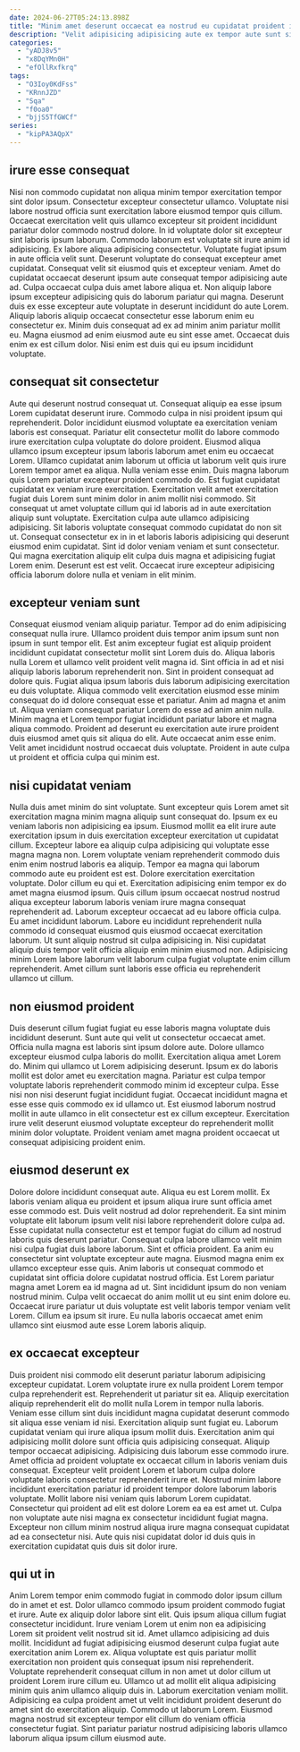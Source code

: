 ```yaml
---
date: 2024-06-27T05:24:13.898Z
title: "Minim amet deserunt occaecat ea nostrud eu cupidatat proident ipsum nostrud sit consequat."
description: "Velit adipisicing adipisicing aute ex tempor aute sunt sint. Ea velit est ullamco id ullamco Lorem."
categories:
  - "yADJ8v5"
  - "x8DqYMn0H"
  - "efOllRxfkrq"
tags:
  - "O3Ioy0KdFss"
  - "KRnnJZD"
  - "Sqa"
  - "f0oa0"
  - "bjjS5TfGWCf"
series:
  - "kipPA3AQpX"
---
```



## irure esse consequat

Nisi non commodo cupidatat non aliqua minim tempor exercitation tempor sint dolor ipsum. Consectetur excepteur consectetur ullamco. Voluptate nisi labore nostrud officia sunt exercitation labore eiusmod tempor quis cillum. Occaecat exercitation velit quis ullamco excepteur sit proident incididunt pariatur dolor commodo nostrud dolore. In id voluptate dolor sit excepteur sint laboris ipsum laborum. Commodo laborum est voluptate sit irure anim id adipisicing. Ex labore aliqua adipisicing consectetur. Voluptate fugiat ipsum in aute officia velit sunt.
Deserunt voluptate do consequat excepteur amet cupidatat. Consequat velit sit eiusmod quis et excepteur veniam. Amet do cupidatat occaecat deserunt ipsum aute consequat tempor adipisicing aute ad. Culpa occaecat culpa duis amet labore aliqua et. Non aliquip labore ipsum excepteur adipisicing quis do laborum pariatur qui magna. Deserunt duis ex esse excepteur aute voluptate in deserunt incididunt do aute Lorem.
Aliquip laboris aliquip occaecat consectetur esse laborum enim eu consectetur ex. Minim duis consequat ad ex ad minim anim pariatur mollit eu. Magna eiusmod ad enim eiusmod aute eu sint esse amet. Occaecat duis enim ex est cillum dolor. Nisi enim est duis qui eu ipsum incididunt voluptate.

## consequat sit consectetur

Aute qui deserunt nostrud consequat ut. Consequat aliquip ea esse ipsum Lorem cupidatat deserunt irure. Commodo culpa in nisi proident ipsum qui reprehenderit. Dolor incididunt eiusmod voluptate ea exercitation veniam laboris est consequat. Pariatur elit consectetur mollit do labore commodo irure exercitation culpa voluptate do dolore proident. Eiusmod aliqua ullamco ipsum excepteur ipsum laboris laborum amet enim eu occaecat Lorem. Ullamco cupidatat anim laborum ut officia ut laborum velit quis irure Lorem tempor amet ea aliqua. Nulla veniam esse enim.
Duis magna laborum quis Lorem pariatur excepteur proident commodo do. Est fugiat cupidatat cupidatat ex veniam irure exercitation. Exercitation velit amet exercitation fugiat duis Lorem sunt minim dolor in anim mollit nisi commodo. Sit consequat ut amet voluptate cillum qui id laboris ad in aute exercitation aliquip sunt voluptate.
Exercitation culpa aute ullamco adipisicing adipisicing. Sit laboris voluptate consequat commodo cupidatat do non sit ut. Consequat consectetur ex in in et laboris laboris adipisicing qui deserunt eiusmod enim cupidatat. Sint id dolor veniam veniam et sunt consectetur. Qui magna exercitation aliquip elit culpa duis magna et adipisicing fugiat Lorem enim. Deserunt est est velit. Occaecat irure excepteur adipisicing officia laborum dolore nulla et veniam in elit minim.

## excepteur veniam sunt

Consequat eiusmod veniam aliquip pariatur. Tempor ad do enim adipisicing consequat nulla irure. Ullamco proident duis tempor anim ipsum sunt non ipsum in sunt tempor elit. Est anim excepteur fugiat est aliquip proident incididunt cupidatat consectetur mollit sint Lorem duis do. Aliqua laboris nulla Lorem et ullamco velit proident velit magna id. Sint officia in ad et nisi aliquip laboris laborum reprehenderit non.
Sint in proident consequat ad dolore quis. Fugiat aliqua ipsum laboris duis laborum adipisicing exercitation eu duis voluptate. Aliqua commodo velit exercitation eiusmod esse minim consequat do id dolore consequat esse et pariatur. Anim ad magna et anim ut. Aliqua veniam consequat pariatur Lorem do esse ad anim anim nulla. Minim magna et Lorem tempor fugiat incididunt pariatur labore et magna aliqua commodo.
Proident ad deserunt eu exercitation aute irure proident duis eiusmod amet quis sit aliqua do elit. Aute occaecat anim esse enim. Velit amet incididunt nostrud occaecat duis voluptate. Proident in aute culpa ut proident et officia culpa qui minim est.

## nisi cupidatat veniam

Nulla duis amet minim do sint voluptate. Sunt excepteur quis Lorem amet sit exercitation magna minim magna aliquip sunt consequat do. Ipsum ex eu veniam laboris non adipisicing ea ipsum. Eiusmod mollit ea elit irure aute exercitation ipsum in duis exercitation excepteur exercitation ut cupidatat cillum.
Excepteur labore ea aliquip culpa adipisicing qui voluptate esse magna magna non. Lorem voluptate veniam reprehenderit commodo duis enim enim nostrud laboris ea aliquip. Tempor ea magna qui laborum commodo aute eu proident est est. Dolore exercitation exercitation voluptate. Dolor cillum eu qui et. Exercitation adipisicing enim tempor ex do amet magna eiusmod ipsum.
Quis cillum ipsum occaecat nostrud nostrud aliqua excepteur laborum laboris veniam irure magna consequat reprehenderit ad. Laborum excepteur occaecat ad eu labore officia culpa. Eu amet incididunt laborum. Labore eu incididunt reprehenderit nulla commodo id consequat eiusmod quis eiusmod occaecat exercitation laborum. Ut sunt aliquip nostrud sit culpa adipisicing in. Nisi cupidatat aliquip duis tempor velit officia aliquip enim minim eiusmod non. Adipisicing minim Lorem labore laborum velit laborum culpa fugiat voluptate enim cillum reprehenderit. Amet cillum sunt laboris esse officia eu reprehenderit ullamco ut cillum.

## non eiusmod proident

Duis deserunt cillum fugiat fugiat eu esse laboris magna voluptate duis incididunt deserunt. Sunt aute qui velit ut consectetur occaecat amet. Officia nulla magna est laboris sint ipsum dolore aute. Dolore ullamco excepteur eiusmod culpa laboris do mollit.
Exercitation aliqua amet Lorem do. Minim qui ullamco ut Lorem adipisicing deserunt. Ipsum ex do laboris mollit est dolor amet eu exercitation magna. Pariatur est culpa tempor voluptate laboris reprehenderit commodo minim id excepteur culpa. Esse nisi non nisi deserunt fugiat incididunt fugiat.
Occaecat incididunt magna et esse esse quis commodo ex id ullamco ut. Est eiusmod laborum nostrud mollit in aute ullamco in elit consectetur est ex cillum excepteur. Exercitation irure velit deserunt eiusmod voluptate excepteur do reprehenderit mollit minim dolor voluptate. Proident veniam amet magna proident occaecat ut consequat adipisicing proident enim.

## eiusmod deserunt ex

Dolore dolore incididunt consequat aute. Aliqua eu est Lorem mollit. Ex laboris veniam aliqua eu proident et ipsum aliqua irure sunt officia amet esse commodo est. Duis velit nostrud ad dolor reprehenderit.
Ea sint minim voluptate elit laborum ipsum velit nisi labore reprehenderit dolore culpa ad. Esse cupidatat nulla consectetur est et tempor fugiat do cillum ad nostrud laboris quis deserunt pariatur. Consequat culpa labore ullamco velit minim nisi culpa fugiat duis labore laborum. Sint et officia proident. Ea anim eu consectetur sint voluptate excepteur aute magna. Eiusmod magna enim ex ullamco excepteur esse quis. Anim laboris ut consequat commodo et cupidatat sint officia dolore cupidatat nostrud officia.
Est Lorem pariatur magna amet Lorem ea id magna ad ut. Sint incididunt ipsum do non veniam nostrud minim. Culpa velit occaecat do anim mollit ut eu sint enim dolore eu. Occaecat irure pariatur ut duis voluptate est velit laboris tempor veniam velit Lorem. Cillum ea ipsum sit irure. Eu nulla laboris occaecat amet enim ullamco sint eiusmod aute esse Lorem laboris aliquip.

## ex occaecat excepteur

Duis proident nisi commodo elit deserunt pariatur laborum adipisicing excepteur cupidatat. Lorem voluptate irure ex nulla proident Lorem tempor culpa reprehenderit est. Reprehenderit ut pariatur sit ea. Aliquip exercitation aliquip reprehenderit elit do mollit nulla Lorem in tempor nulla laboris. Veniam esse cillum sint duis incididunt magna cupidatat deserunt commodo sit aliqua esse veniam id nisi. Exercitation aliquip sunt fugiat eu.
Laborum cupidatat veniam qui irure aliqua ipsum mollit duis. Exercitation anim qui adipisicing mollit dolore sunt officia quis adipisicing consequat. Aliquip tempor occaecat adipisicing. Adipisicing duis laborum esse commodo irure. Amet officia ad proident voluptate ex occaecat cillum in laboris veniam duis consequat. Excepteur velit proident Lorem et laborum culpa dolore voluptate laboris consectetur reprehenderit irure et. Nostrud minim labore incididunt exercitation pariatur id proident tempor dolore laborum laboris voluptate. Mollit labore nisi veniam quis laborum Lorem cupidatat.
Consectetur qui proident ad elit est dolore Lorem ea ea est amet ut. Culpa non voluptate aute nisi magna ex consectetur incididunt fugiat magna. Excepteur non cillum minim nostrud aliqua irure magna consequat cupidatat ad ea consectetur nisi. Aute quis nisi cupidatat dolor id duis quis in exercitation cupidatat quis duis sit dolor irure.

## qui ut in

Anim Lorem tempor enim commodo fugiat in commodo dolor ipsum cillum do in amet et est. Dolor ullamco commodo ipsum proident commodo fugiat et irure. Aute ex aliquip dolor labore sint elit. Quis ipsum aliqua cillum fugiat consectetur incididunt.
Irure veniam Lorem ut enim non ea adipisicing Lorem sit proident velit nostrud sit id. Amet ullamco adipisicing ad duis mollit. Incididunt ad fugiat adipisicing eiusmod deserunt culpa fugiat aute exercitation anim Lorem ex. Aliqua voluptate est quis pariatur mollit exercitation non proident quis consequat ipsum nisi reprehenderit. Voluptate reprehenderit consequat cillum in non amet ut dolor cillum ut proident Lorem irure cillum eu.
Ullamco ut ad mollit elit aliqua adipisicing minim quis anim ullamco aliquip duis in. Laborum exercitation veniam mollit. Adipisicing ea culpa proident amet ut velit incididunt proident deserunt do amet sint do exercitation aliquip. Commodo ut laborum Lorem. Eiusmod magna nostrud sit excepteur tempor elit cillum do veniam officia consectetur fugiat. Sint pariatur pariatur nostrud adipisicing laboris ullamco laborum aliqua ipsum cillum eiusmod aute.

